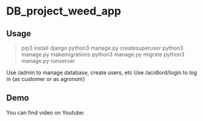 # DB_project_weed_app

## Usage

> pip3 install django
> python3 manage.py createsuperuser
> python3 manage.py makemigrations
> python3 manage.py migrate
> python3 manage.py runserver

Use <localhost>/admin to manage database, create users, etc
Use <localhost>/acidlord/login to log in (as customer or as agronom)

## Demo

You can find video on Youtube:

<link>
